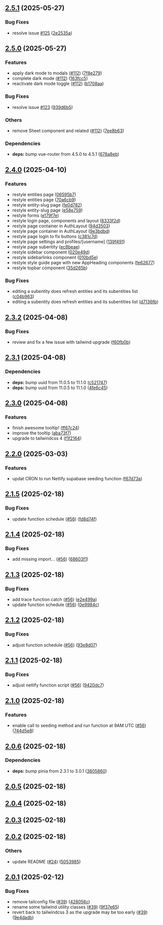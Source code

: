 ## [2.5.1](https://github.com/JeremieLitzler/VueSupabaseBoilerplate/compare/v2.5.0...v2.5.1) (2025-05-27)

### Bug Fixes

* resolve issue [#125](https://github.com/JeremieLitzler/VueSupabaseBoilerplate/issues/125) ([2e2535a](https://github.com/JeremieLitzler/VueSupabaseBoilerplate/commit/2e2535a5c8ba5f68c28d112921c34a6cfa03c6dd))

## [2.5.0](https://github.com/JeremieLitzler/VueSupabaseBoilerplate/compare/v2.4.0...v2.5.0) (2025-05-27)

### Features

* apply dark mode to modals ([#112](https://github.com/JeremieLitzler/VueSupabaseBoilerplate/issues/112)) ([7f8e279](https://github.com/JeremieLitzler/VueSupabaseBoilerplate/commit/7f8e2799b0a02c5f4b9f85b5d998e99397ba27df))
* complete dark mode ([#112](https://github.com/JeremieLitzler/VueSupabaseBoilerplate/issues/112)) ([163fcc5](https://github.com/JeremieLitzler/VueSupabaseBoilerplate/commit/163fcc582b9559f5ad12dc6caafc676c8c676c79))
* reactivate dark mode toggle ([#112](https://github.com/JeremieLitzler/VueSupabaseBoilerplate/issues/112)) ([b1708aa](https://github.com/JeremieLitzler/VueSupabaseBoilerplate/commit/b1708aacd540734c31bb92afd865e3849dd6dc86))

### Bug Fixes

* resolve issue [#123](https://github.com/JeremieLitzler/VueSupabaseBoilerplate/issues/123) ([939d6b5](https://github.com/JeremieLitzler/VueSupabaseBoilerplate/commit/939d6b539933522771d294aa5e8b3d59d11546de))

### Others

* remove Sheet component and related ([#112](https://github.com/JeremieLitzler/VueSupabaseBoilerplate/issues/112)) ([7ee8b63](https://github.com/JeremieLitzler/VueSupabaseBoilerplate/commit/7ee8b63ef24ee6e25ada759c3dc3a4b0051bc507))

### Dependencies

* **deps:** bump vue-router from 4.5.0 to 4.5.1 ([678a8eb](https://github.com/JeremieLitzler/VueSupabaseBoilerplate/commit/678a8eb4c3d7cbd3c55f6780553f1d4366390d66))

## [2.4.0](https://github.com/JeremieLitzler/VueSupabaseBoilerplate/compare/v2.3.2...v2.4.0) (2025-04-10)

### Features

* restyle entities page ([06595b7](https://github.com/JeremieLitzler/VueSupabaseBoilerplate/commit/06595b7ab2b0d0babfab77046fc0af5eeb1c6cda))
* restyle entities page ([70a6cb9](https://github.com/JeremieLitzler/VueSupabaseBoilerplate/commit/70a6cb9a7f48c4312545782af8dd8614eaace2dc))
* restyle entity-slug page ([fe0d782](https://github.com/JeremieLitzler/VueSupabaseBoilerplate/commit/fe0d782ccec3f4c20113463a3639033bcade23bb))
* restyle entity-slug page ([e58e759](https://github.com/JeremieLitzler/VueSupabaseBoilerplate/commit/e58e7598db62af0e3d9685dab0e7516e8d614a40))
* restyle forms ([e179f7e](https://github.com/JeremieLitzler/VueSupabaseBoilerplate/commit/e179f7e4ceb83c5f33fa3f5c7014a879069522f3))
* restyle login page, components and layout ([8333f2d](https://github.com/JeremieLitzler/VueSupabaseBoilerplate/commit/8333f2df8c405168145a0ffb65367361680f0428))
* restyle page container in AuthLayout ([94d3503](https://github.com/JeremieLitzler/VueSupabaseBoilerplate/commit/94d35037273c6c9526253450af79a840501deb4a))
* restyle page container in AuthLayout ([9e3bdbd](https://github.com/JeremieLitzler/VueSupabaseBoilerplate/commit/9e3bdbd22a5ef2fec91811b09702ff764fe24fe2))
* restyle page login to fix buttons ([c381c7d](https://github.com/JeremieLitzler/VueSupabaseBoilerplate/commit/c381c7d4641135f7d4d335a2a44079869caca543))
* restyle page settings and profiles/[username] ([139f491](https://github.com/JeremieLitzler/VueSupabaseBoilerplate/commit/139f49114b2583ae283995e3536c63221eee0dcb))
* restyle page subentity ([ec8beae](https://github.com/JeremieLitzler/VueSupabaseBoilerplate/commit/ec8beaeea077a78ab56031dd34c8be36f49b2b63))
* restyle sidebar component ([020e49d](https://github.com/JeremieLitzler/VueSupabaseBoilerplate/commit/020e49de84e539c46f79857b01f28e7baa42d7af))
* restyle sidebarlinks component ([010bd5e](https://github.com/JeremieLitzler/VueSupabaseBoilerplate/commit/010bd5e8ebe446e1a9c3cfa238f4d2715482e22c))
* restyle style guide page with new AppHeading components ([fe62677](https://github.com/JeremieLitzler/VueSupabaseBoilerplate/commit/fe626779aa3dade43a32770a91f31dc5b240b13e))
* restyle topbar component ([35d265b](https://github.com/JeremieLitzler/VueSupabaseBoilerplate/commit/35d265bd35b9bba6fa7f4127996525fb34900782))

### Bug Fixes

* editing a subentity does refresh entities and its subentities list ([c04b963](https://github.com/JeremieLitzler/VueSupabaseBoilerplate/commit/c04b96341620c87d3a1cd0e85d0292968aced52d))
* editing a subentity does refresh entities and its subentities list ([d7136fb](https://github.com/JeremieLitzler/VueSupabaseBoilerplate/commit/d7136fb408f62532acf29abfc1f03408b71a548e))

## [2.3.2](https://github.com/JeremieLitzler/VueSupabaseBoilerplate/compare/v2.3.1...v2.3.2) (2025-04-08)

### Bug Fixes

* review and fix a few issue with tailwind upgrade ([f60fb0b](https://github.com/JeremieLitzler/VueSupabaseBoilerplate/commit/f60fb0bac2db609fe3607ddf6f43dcd0aed6a5f0))

## [2.3.1](https://github.com/JeremieLitzler/VueSupabaseBoilerplate/compare/v2.3.0...v2.3.1) (2025-04-08)

### Dependencies

* **deps:** bump uuid from 11.0.5 to 11.1.0 ([c521747](https://github.com/JeremieLitzler/VueSupabaseBoilerplate/commit/c52174797f9ec8448d11350677383af38e104f5a))
* **deps:** bump uuid from 11.0.5 to 11.1.0 ([4fe6c45](https://github.com/JeremieLitzler/VueSupabaseBoilerplate/commit/4fe6c4555e473cf7c592e64316731c2cbcccda02))

## [2.3.0](https://github.com/JeremieLitzler/VueSupabaseBoilerplate/compare/v2.2.0...v2.3.0) (2025-04-08)

### Features

* finish awesome tooltip! ([ff67c24](https://github.com/JeremieLitzler/VueSupabaseBoilerplate/commit/ff67c24e0c6818f012c3f79e2f342df76e910ad9))
* improve the tooltip ([aba73f7](https://github.com/JeremieLitzler/VueSupabaseBoilerplate/commit/aba73f724ea82dba0894ced18ab41fd4923572e1))
* upgrade to tailwindcss 4 ([f1f2164](https://github.com/JeremieLitzler/VueSupabaseBoilerplate/commit/f1f216446901de21144b10520798a6cdf7a79337))

## [2.2.0](https://github.com/JeremieLitzler/VueSupabaseBoilerplate/compare/v2.1.5...v2.2.0) (2025-03-03)

### Features

* updat CRON to run Netlify supabase seeding function ([f67d73a](https://github.com/JeremieLitzler/VueSupabaseBoilerplate/commit/f67d73a4eda00a8877baabc0469c4aaa2e00d91a))

## [2.1.5](https://github.com/JeremieLitzler/VueSupabaseBoilerplate/compare/v2.1.4...v2.1.5) (2025-02-18)

### Bug Fixes

* update function schedule ([#56](https://github.com/JeremieLitzler/VueSupabaseBoilerplate/issues/56)) ([fd8d74f](https://github.com/JeremieLitzler/VueSupabaseBoilerplate/commit/fd8d74f21b4f0248d382f81e8c300126039a5a07))

## [2.1.4](https://github.com/JeremieLitzler/VueSupabaseBoilerplate/compare/v2.1.3...v2.1.4) (2025-02-18)

### Bug Fixes

* add missing import... ([#56](https://github.com/JeremieLitzler/VueSupabaseBoilerplate/issues/56)) ([68603f1](https://github.com/JeremieLitzler/VueSupabaseBoilerplate/commit/68603f1b273f2ba7da44d646ccc933c47535f026))

## [2.1.3](https://github.com/JeremieLitzler/VueSupabaseBoilerplate/compare/v2.1.2...v2.1.3) (2025-02-18)

### Bug Fixes

* add trace function catch ([#56](https://github.com/JeremieLitzler/VueSupabaseBoilerplate/issues/56)) ([e2e499a](https://github.com/JeremieLitzler/VueSupabaseBoilerplate/commit/e2e499ab1a99f3abb658a4a84ea72dc15efbc673))
* update function schedule ([#56](https://github.com/JeremieLitzler/VueSupabaseBoilerplate/issues/56)) ([0e9984c](https://github.com/JeremieLitzler/VueSupabaseBoilerplate/commit/0e9984cdbf52943c2efaf20f78456beca1368e25))

## [2.1.2](https://github.com/JeremieLitzler/VueSupabaseBoilerplate/compare/v2.1.1...v2.1.2) (2025-02-18)

### Bug Fixes

* adjust function schedule ([#56](https://github.com/JeremieLitzler/VueSupabaseBoilerplate/issues/56)) ([93e8d07](https://github.com/JeremieLitzler/VueSupabaseBoilerplate/commit/93e8d07fbfc7b4b72ced70660e6d7f68b719fe5e))

## [2.1.1](https://github.com/JeremieLitzler/VueSupabaseBoilerplate/compare/v2.1.0...v2.1.1) (2025-02-18)

### Bug Fixes

* adjust netlify function script ([#56](https://github.com/JeremieLitzler/VueSupabaseBoilerplate/issues/56)) ([9420dc7](https://github.com/JeremieLitzler/VueSupabaseBoilerplate/commit/9420dc7c69bfaef37e1dcbc7ec53d0f4c2043a4c))

## [2.1.0](https://github.com/JeremieLitzler/VueSupabaseBoilerplate/compare/v2.0.6...v2.1.0) (2025-02-18)

### Features

* enable call to seeding method and run function at 9AM UTC ([#56](https://github.com/JeremieLitzler/VueSupabaseBoilerplate/issues/56)) ([744d5e8](https://github.com/JeremieLitzler/VueSupabaseBoilerplate/commit/744d5e854bc25ba4769de42cb9f1895623b62b18))

## [2.0.6](https://github.com/JeremieLitzler/VueSupabaseBoilerplate/compare/v2.0.5...v2.0.6) (2025-02-18)

### Dependencies

* **deps:** bump pinia from 2.3.1 to 3.0.1 ([3805860](https://github.com/JeremieLitzler/VueSupabaseBoilerplate/commit/3805860d886611f4947996fd569107d57180ead3))

## [2.0.5](https://github.com/JeremieLitzler/VueSupabaseBoilerplate/compare/v2.0.4...v2.0.5) (2025-02-18)

## [2.0.4](https://github.com/JeremieLitzler/VueSupabaseBoilerplate/compare/v2.0.3...v2.0.4) (2025-02-18)

## [2.0.3](https://github.com/JeremieLitzler/VueSupabaseBoilerplate/compare/v2.0.2...v2.0.3) (2025-02-18)

## [2.0.2](https://github.com/JeremieLitzler/VueSupabaseBoilerplate/compare/v2.0.1...v2.0.2) (2025-02-18)

### Others

* update README ([#24](https://github.com/JeremieLitzler/VueSupabaseBoilerplate/issues/24)) ([5053985](https://github.com/JeremieLitzler/VueSupabaseBoilerplate/commit/505398546dbe97aae80aa1752fbe3c41b716b348))

## [2.0.1](https://github.com/JeremieLitzler/VueSupabaseBoilerplate/compare/v2.0.0...v2.0.1) (2025-02-12)


### Bug Fixes

* remove tailconfig file ([#39](https://github.com/JeremieLitzler/VueSupabaseBoilerplate/issues/39)) ([428056c](https://github.com/JeremieLitzler/VueSupabaseBoilerplate/commit/428056c2613dfa02686f02e8d874705b1131ebd7))
* rename some tailwind utility classes ([#39](https://github.com/JeremieLitzler/VueSupabaseBoilerplate/issues/39)) ([9f37e65](https://github.com/JeremieLitzler/VueSupabaseBoilerplate/commit/9f37e651d3eed5e5281b7aff675aa45fe2080ad6))
* revert back to tailwindcss 3 as the upgrade may be too early ([#39](https://github.com/JeremieLitzler/VueSupabaseBoilerplate/issues/39)) ([9e4dadb](https://github.com/JeremieLitzler/VueSupabaseBoilerplate/commit/9e4dadb28b100cbbdf09de05f1a2a16d2b7feb9b))
